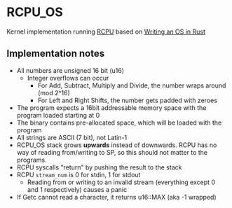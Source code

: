 # RCPU\_OS

Kernel implementation running [RCPU][rcpu] based on [Writing an OS in
Rust][rust-os-blog]

## Implementation notes

- All numbers are unsigned 16 bit (u16)
	- Integer overflows can occur
		- For Add, Subtract, Multiply and Divide, the number wraps
		  around (mod 2^16)
		- For Left and Right Shifts, the number gets padded with zeroes
- The program expects a 16bit addressable memory space with the program loaded
  starting at 0
- The binary contains pre-allocated space, which will be loaded with the program
- All strings are ASCII (7 bit), not Latin-1
- RCPU\_OS stack grows **upwards** instead of downwards. RCPU has no way of
  reading from/writing to SP, so this should not matter to the programs.
- RCPU syscalls "return" by pushing the result to the stack
- RCPU `stream_num` is 0 for stdin, 1 for stdout
	- Reading from or writing to an invalid stream (everything except 0 and
	  1 respectively) causes a panic
- If Getc cannot read a character, it returns u16::MAX (aka -1 wrapped)

[rcpu]: https://github.com/redfast00/RCPU
[rust-os-blog]: https://os.phil-opp.com/
